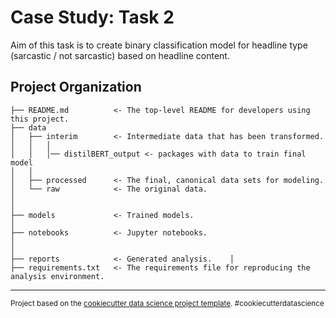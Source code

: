Case Study: Task 2
==============================

Aim of this task is to create binary classification model for headline type (sarcastic / not sarcastic) based on headline content.

Project Organization
------------



    ├── README.md          <- The top-level README for developers using this project.
    ├── data
    │   ├── interim        <- Intermediate data that has been transformed.
    │   │   │
    │   │   │── distilBERT_output <- packages with data to train final model
    │   │
    │   ├── processed      <- The final, canonical data sets for modeling.
    │   └── raw            <- The original data.
    │
    │
    ├── models             <- Trained models.
    │
    ├── notebooks          <- Jupyter notebooks.
    │
    │
    ├── reports            <- Generated analysis.    │
    ├── requirements.txt   <- The requirements file for reproducing the analysis environment.



--------

<p><small>Project based on the <a target="_blank" href="https://drivendata.github.io/cookiecutter-data-science/">cookiecutter data science project template</a>. #cookiecutterdatascience</small></p>

